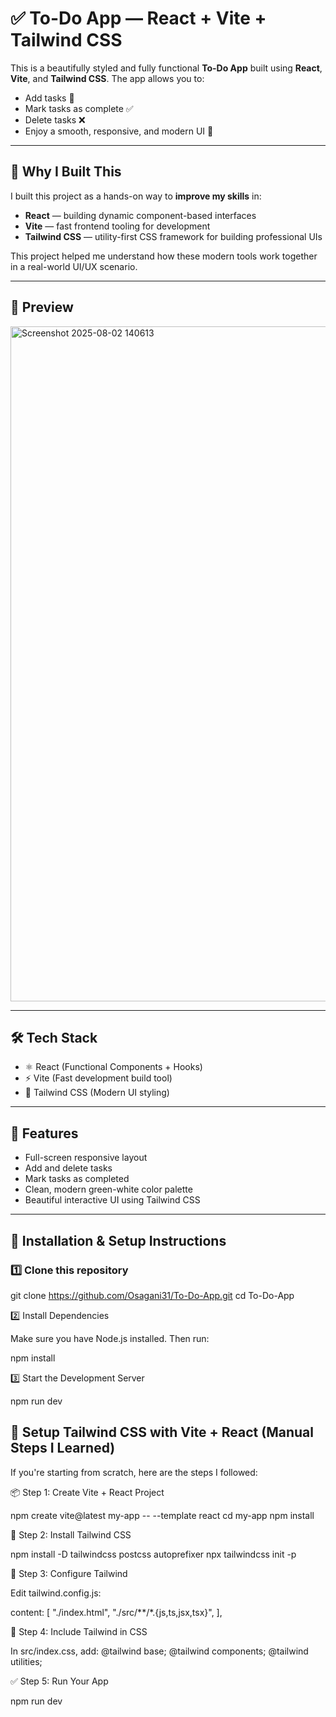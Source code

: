 # ✅ To-Do App — React + Vite + Tailwind CSS

This is a beautifully styled and fully functional **To-Do App** built using **React**, **Vite**, and **Tailwind CSS**. The app allows you to:

- Add tasks 📝
- Mark tasks as complete ✅
- Delete tasks ❌
- Enjoy a smooth, responsive, and modern UI 💚

---

## 🚀 Why I Built This

I built this project as a hands-on way to **improve my skills** in:

- **React** — building dynamic component-based interfaces
- **Vite** — fast frontend tooling for development
- **Tailwind CSS** — utility-first CSS framework for building professional UIs

This project helped me understand how these modern tools work together in a real-world UI/UX scenario.

---

## 📸 Preview

<img width="1920" height="1080" alt="Screenshot 2025-08-02 140613" src="https://github.com/user-attachments/assets/59a475f3-e157-4d24-a1a3-b90e1be5ac72" />


---

## 🛠️ Tech Stack

- ⚛️ React (Functional Components + Hooks)
- ⚡ Vite (Fast development build tool)
- 🎨 Tailwind CSS (Modern UI styling)

---

## 🧩 Features

- Full-screen responsive layout
- Add and delete tasks
- Mark tasks as completed
- Clean, modern green-white color palette
- Beautiful interactive UI using Tailwind CSS

---

## 🔧 Installation & Setup Instructions

### 1️⃣ Clone this repository

git clone https://github.com/Osagani31/To-Do-App.git
cd To-Do-App

2️⃣ Install Dependencies

Make sure you have Node.js installed. Then run:

npm install

3️⃣ Start the Development Server

npm run dev

## 🧪 Setup Tailwind CSS with Vite + React (Manual Steps I Learned)

If you're starting from scratch, here are the steps I followed:

📦 Step 1: Create Vite + React Project

npm create vite@latest my-app -- --template react
cd my-app
npm install

🎨 Step 2: Install Tailwind CSS

npm install -D tailwindcss postcss autoprefixer
npx tailwindcss init -p

🧾 Step 3: Configure Tailwind

Edit tailwind.config.js:

content: [
  "./index.html",
  "./src/**/*.{js,ts,jsx,tsx}",
],

📁 Step 4: Include Tailwind in CSS

In src/index.css, add:
@tailwind base;
@tailwind components;
@tailwind utilities;

✅ Step 5: Run Your App

npm run dev

